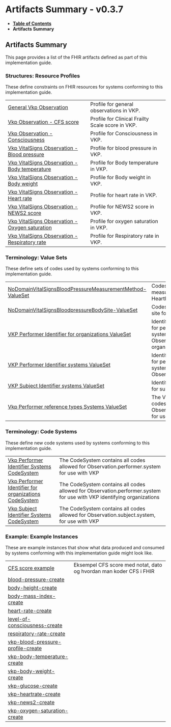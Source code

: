 # Artifacts Summary - v0.3.7

* [**Table of Contents**](toc.md)
* **Artifacts Summary**

## Artifacts Summary

This page provides a list of the FHIR artifacts defined as part of this implementation guide.

### Structures: Resource Profiles 

These define constraints on FHIR resources for systems conforming to this implementation guide.

| | |
| :--- | :--- |
| [General Vkp Observation](StructureDefinition-vkp-Observation.md) | Profile for general observations in VKP. |
| [Vkp Observation - CFS score](StructureDefinition-vkp-Observation-CFSscore.md) | Profile for Clinical Frailty Scale score in VKP. |
| [Vkp Observation - Consciousness](StructureDefinition-vkp-Observation-Consciousness.md) | Profile for Consciousness in VKP. |
| [Vkp VitalSigns Observation - Blood pressure](StructureDefinition-vkp-Observation-Bloodpressure.md) | Profile for blood pressure in VKP. |
| [Vkp VitalSigns Observation - Body temperature](StructureDefinition-vkp-Observation-Bodytemp.md) | Profile for Body temperature in VKP. |
| [Vkp VitalSigns Observation - Body weight](StructureDefinition-vkp-Observation-Bodyweight.md) | Profile for Body weight in VKP. |
| [Vkp VitalSigns Observation - Heart rate](StructureDefinition-vkp-Observation-Heartrate.md) | Profile for heart rate in VKP. |
| [Vkp VitalSigns Observation - NEWS2 score](StructureDefinition-vkp-Observation-NEWS2score.md) | Profile for NEWS2 score in VKP. |
| [Vkp VitalSigns Observation - Oxygen saturation](StructureDefinition-vkp-Observation-Oxygensat.md) | Profile for oxygen saturation in VKP. |
| [Vkp VitalSigns Observation - Respiratory rate](StructureDefinition-vkp-Observation-Resprate.md) | Profile for Respiratory rate in VKP. |

### Terminology: Value Sets 

These define sets of codes used by systems conforming to this implementation guide.

| | |
| :--- | :--- |
| [NoDomainVitalSignsBloodPressureMeasurementMethod-ValueSet](ValueSet-NoDomainVitalSignsBloodPressureMeasurementMethodValueSet.md) | Codes representing measurement method for HeartRate |
| [NoDomainVitalSignsBloodpressureBodySite-ValueSet](ValueSet-NoDomainVitalSignsBloodpressureBodySiteValueSet.md) | Codes representing body site for blood pressure |
| [VKP Performer Identifier for organizations ValueSet](ValueSet-vkp-performer-organization-identifiers.valueset.md) | Identifier Systems allowed for performer identification systems in Vkp Observations for organizations |
| [VKP Performer Identifier systems ValueSet](ValueSet-vkp-performer-identifiers.valueset.md) | Identifier Systems allowed for performer identification systems in Vkp Observations |
| [VKP Subject Identifier systems ValueSet](ValueSet-vkp-subject-identifiers.valueset.md) | Identifier Systems allowed for subject identifications |
| [Vkp Performer reference types Systems ValueSet](ValueSet-vkp-performer-reference-types.valueset.md) | The Valueset contains all codes allowed for Observation.performer.type for use with VKP |

### Terminology: Code Systems 

These define new code systems used by systems conforming to this implementation guide.

| | |
| :--- | :--- |
| [Vkp Performer Identifier Systems CodeSystem](CodeSystem-vkp-performer-identifiers.codesystem.md) | The CodeSystem contains all codes allowed for Observation.performer.system for use with VKP |
| [Vkp Performer Identifier for organizations CodeSystem](CodeSystem-vkp-performer-organization-identifiers.codesystem.md) | The CodeSystem contains all codes allowed for Observation.performer.system for use with VKP identifying organizations |
| [Vkp Subject Identifier Systems CodeSystem](CodeSystem-vkp-subject-identifiers.codesystem.md) | The CodeSystem contains all codes allowed for Observation.subject.system, for use with VKP |

### Example: Example Instances 

These are example instances that show what data produced and consumed by systems conforming with this implementation guide might look like.

| | |
| :--- | :--- |
| [CFS score example](Observation-vkp-cfs-create.md) | Eksempel CFS score med notat, dato og hvordan man koder CFS i FHIR |
| [blood-pressure-create](Observation-blood-pressure-create.md) |  |
| [body-height-create](Observation-body-height-create.md) |  |
| [body-mass-index-create](Observation-body-mass-index-create.md) |  |
| [heart-rate-create](Observation-heart-rate-create.md) |  |
| [level-of-consciousness-create](Observation-level-of-consciousness-create.md) |  |
| [respiratory-rate-create](Observation-respiratory-rate-create.md) |  |
| [vkp-blood-pressure-profile-create](Observation-vkp-blood-pressure-profile-create.md) |  |
| [vkp-body-temperature-create](Observation-vkp-body-temperature-create.md) |  |
| [vkp-body-weight-create](Observation-vkp-body-weight-create.md) |  |
| [vkp-glucose-create](Observation-vkp-glucose-create.md) |  |
| [vkp-heartrate-create](Observation-vkp-heartrate-create.md) |  |
| [vkp-news2-create](Observation-vkp-news2-create.md) |  |
| [vkp-oxygen-saturation-create](Observation-vkp-oxygen-saturation-create.md) |  |

